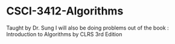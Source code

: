 # CSCI-3412-Algorithms
Taught by Dr. Sung 
I will also be doing problems out of the book : Introduction to Algorithms by CLRS 3rd Edition
